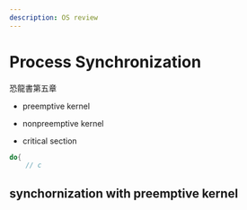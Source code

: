 ```yaml
---
description: OS review
---
```


# Process Synchronization

恐龍書第五章

* preemptive kernel
* nonpreemptive kernel



*  critical section

```c
do{
    // c

```

## synchornization with preemptive kernel



